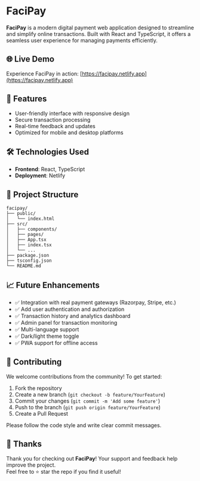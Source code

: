 # FaciPay

**FaciPay** is a modern digital payment web application designed to streamline and simplify online transactions. Built with React and TypeScript, it offers a seamless user experience for managing payments efficiently.

## 🌐 Live Demo

Experience FaciPay in action: [https://facipay.netlify.app](https://facipay.netlify.app)

## 🚀 Features

- User-friendly interface with responsive design
- Secure transaction processing
- Real-time feedback and updates
- Optimized for mobile and desktop platforms

## 🛠️ Technologies Used

- **Frontend**: React, TypeScript
- **Deployment**: Netlify


## 📂 Project Structure

```plaintext
facipay/
├── public/
│   └── index.html
├── src/
│   ├── components/
│   ├── pages/
│   ├── App.tsx
│   ├── index.tsx
│   └── ...
├── package.json
├── tsconfig.json
└── README.md
```

## 📈 Future Enhancements

- ✅ Integration with real payment gateways (Razorpay, Stripe, etc.)
- ✅ Add user authentication and authorization
- ✅ Transaction history and analytics dashboard
- ✅ Admin panel for transaction monitoring
- ✅ Multi-language support
- ✅ Dark/light theme toggle
- ✅ PWA support for offline access

## 🤝 Contributing

We welcome contributions from the community! To get started:

1. Fork the repository
2. Create a new branch (`git checkout -b feature/YourFeature`)
3. Commit your changes (`git commit -m 'Add some feature'`)
4. Push to the branch (`git push origin feature/YourFeature`)
5. Create a Pull Request

Please follow the code style and write clear commit messages.

## 🙏 Thanks

Thank you for checking out **FaciPay**! Your support and feedback help improve the project.  
Feel free to ⭐ star the repo if you find it useful!

